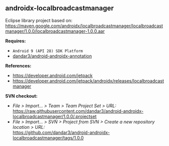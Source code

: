 ## androidx-localbroadcastmanager

Eclipse library project based on:<br/>
https://maven.google.com/androidx/localbroadcastmanager/localbroadcastmanager/1.0.0/localbroadcastmanager-1.0.0.aar

**Requires:**
- `Android 9 (API 28) SDK Platform`
- [dandar3/android-androidx-annotation](https://github.com/dandar3/android-androidx-annotation/tree/1.0.0)

**References:**
- https://developer.android.com/jetpack
- https://developer.android.com/jetpack/androidx/releases/localbroadcastmanager

**SVN checkout:**
- _File > Import... > Team > Team Project Set > URL:_<br/>
  https://raw.githubusercontent.com/dandar3/android-androidx-localbroadcastmanager/1.0.0/.projectset
- _File > Import... > SVN > Project from SVN > Create a new repository location > URL:_<br/>
  https://github.com/dandar3/android-androidx-localbroadcastmanager/tags/1.0.0

